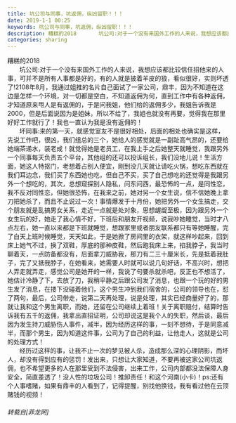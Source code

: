 ```yaml
---
title: 坑公司与同事，坑返佣，纵凶留职！！！
date: 2019-1-1 00:25
keywords: 坑公司与同事，坑返佣，纵凶留职！！！
description: 糟糕的2018       坑公司:对于一个没有来国外工作的人来说，我想应该都比较信任招他来的人事，可并不是所有人事都是好的，有的人就是披着羊皮的狼，看似很好，实则坏透了!2108年8月，我通过姐推的名片自己面试了一家公司，鼎丰，因为不知道在这边是怎样一个环境，对一切都是空白，不知道返佣为何，直到工作中有各种返佣，才知道原来甩人是有返佣的，于是问我姐，他们给的返佣多少，我姐告诉我是2000，但是后面说因为是姐妹，所以不给了，我姐也就没有再要，觉得我在那里好好工作就行了！我也一直认为我是没有返佣的！       坏同事:来的第一天，就感觉室友不是很好相处，后面的相处也确实是这样，先说工作吧，很凶，我们组总的三个，她给人的感觉就是一副趾高气昂的，还要给她端茶递水，装老成！就觉得她是老员工，在我上手之后她整天就睡觉，我跟另外一个同事每天负责五个平台，其他组的还可以投诉组长，我们没地儿说！生活方面，她这人特抠门，老想着占别人便宜，刚到没几天就让请吃火锅，想吃东西就在我们耳边念，我们买了东西她也吃，但自己不买，买了自己想吃的还觉得是我跟另外一个想吃的，其次，总想窥探别人隐私，问东问西，最恐怖的一点，是同性恋，我不反对同性恋，但她很恐怖，在我来之前，她对另一个女生说，信不信她晚上拿刀把她杀了，而且不止说过一次！事情爆发于十月份，她把另外一个女生搞走，交个朋友就是乱搞男女关系，走近一点就是处对象，思想龌龊至极，因为跟另外一个女生玩的好，她走了我心情不好，下班后和朋友开视频，说我吵她睡觉，当时才八点左右，她一直以来都是下班就睡觉，想跟家里或者朋友联系都只有等她睡醒，完了白天上班时候睡觉，天天如此，于是她掀了房间里的衣架，就这样吵起来，回到床上她气不过，换了双鞋，厚底的那种皮鞋，然后跑我床上来，掐我脖子，我当时聊着天，一点防备都没有，后面拿刀威胁我，那刀有二三十厘米长，先是抵着我肚子，完了又抵我脖子，在她看来，她需要人时就可以说几句好话，不高兴时，想把人弄走就弄走，感觉公司是她开的一样，我说了句要杀就杀吧，反正也不想活了，她估计冷静了下，去放了刀，我稍平静之后跟公司发了消息，也跟一个玩的好的男生发了消息，在搂下没碰着他们，这个男生冲到我们宿舍的，公司的领导也在，怼了两句，最后，公司带走，说第二天再处理，说是处理，其实已经商量好了的，那就让我和这个男生离职，而她，还留在公司继续上着班！关于离职赔付，结算时告诉我有五千的返佣，我拿出直招证明，公司却说这是我个人的失职，然后谈，最后因为发生持刀威胁伤人事件，减半，因为经历这样的事，一刻不想待，于是同意减半，而那个男生，因为知道这件事，公司为了自己的利益，让他走人，这就是公司的处理方式！       经历过这样的事，让我不止一次的梦见被人杀，造成那么深的心理阴影，而坏人，却没有得到应有的惩罚！发出来，只想让大家知道，不要再被这家公司坑返佣，也不希望更多的人在那里受到不法侵害，出来工作，公司内部都没法保障人身安全，简直差透了！没人性的垃圾公司！推卸责任！和这个河南(小卡)！ps:还有个人事嗜赌，如果有鼎丰的人看到了，记得提醒，别找他换钱，我有看过他在云顶赌钱的视频！
categories: sharing
---
```

<td class="t_f" id="postmessage_2597871">

糟糕的2018<br/>
       坑公司:对于一个没有来国外工作的人来说，我想应该都比较信任招他来的人事，可并不是所有人事都是好的，有的人就是披着羊皮的狼，看似很好，实则坏透了!2108年8月，我通过姐推的名片自己面试了一家公司，鼎丰，因为不知道在这边是怎样一个环境，对一切都是空白，不知道返佣为何，直到工作中有各种返佣，才知道原来甩人是有返佣的，于是问我姐，他们给的返佣多少，我姐告诉我是2000，但是后面说因为是姐妹，所以不给了，我姐也就没有再要，觉得我在那里好好工作就行了！我也一直认为我是没有返佣的！<br/>
       坏同事:来的第一天，就感觉室友不是很好相处，后面的相处也确实是这样，先说工作吧，很凶，我们组总的三个，她给人的感觉就是一副趾高气昂的，还要给她端茶递水，装老成！就觉得她是老员工，在我上手之后她整天就睡觉，我跟另外一个同事每天负责五个平台，其他组的还可以投诉组长，我们没地儿说！生活方面，她这人特抠门，老想着占别人便宜，刚到没几天就让请吃火锅，想吃东西就在我们耳边念，我们买了东西她也吃，但自己不买，买了自己想吃的还觉得是我跟另外一个想吃的，其次，总想窥探别人隐私，问东问西，最恐怖的一点，是同性恋，我不反对同性恋，但她很恐怖，在我来之前，她对另一个女生说，信不信她晚上拿刀把她杀了，而且不止说过一次！事情爆发于十月份，她把另外一个女生搞走，交个朋友就是乱搞男女关系，走近一点就是处对象，思想龌龊至极，因为跟另外一个女生玩的好，她走了我心情不好，下班后和朋友开视频，说我吵她睡觉，当时才八点左右，她一直以来都是下班就睡觉，想跟家里或者朋友联系都只有等她睡醒，完了白天上班时候睡觉，天天如此，于是她掀了房间里的衣架，就这样吵起来，回到床上她气不过，换了双鞋，厚底的那种皮鞋，然后跑我床上来，掐我脖子，我当时聊着天，一点防备都没有，后面拿刀威胁我，那刀有二三十厘米长，先是抵着我肚子，完了又抵我脖子，在她看来，她需要人时就可以说几句好话，不高兴时，想把人弄走就弄走，感觉公司是她开的一样，我说了句要杀就杀吧，反正也不想活了，她估计冷静了下，去放了刀，我稍平静之后跟公司发了消息，也跟一个玩的好的男生发了消息，在搂下没碰着他们，这个男生冲到我们宿舍的，公司的领导也在，怼了两句，最后，公司带走，说第二天再处理，说是处理，其实已经商量好了的，那就让我和这个男生离职，而她，还留在公司继续上着班！关于离职赔付，结算时告诉我有五千的返佣，我拿出直招证明，公司却说这是我个人的失职，然后谈，最后因为发生持刀威胁伤人事件，减半，因为经历这样的事，一刻不想待，于是同意减半，而那个男生，因为知道这件事，公司为了自己的利益，让他走人，这就是公司的处理方式<img alt="" border="0" onclick="" onmouseover="" smilieid="132" src="static/image/smiley/default/huffy.gif"/>！<br/>
       经历过这样的事，让我不止一次的梦见被人杀，造成那么深的心理阴影，而坏人，却没有得到应有的惩罚！发出来，只想让大家知道，不要再被这家公司坑返佣，也不希望更多的人在那里受到不法侵害，出来工作，公司内部都没法保障人身安全，简直差透了！没人性的垃圾公司！推卸责任！和这个河南(小卡)！ps:还有个人事嗜赌，如果有鼎丰的人看到了，记得提醒，别找他换钱，我有看过他在云顶赌钱的视频！</td>
###### 转载自[菲龙网]